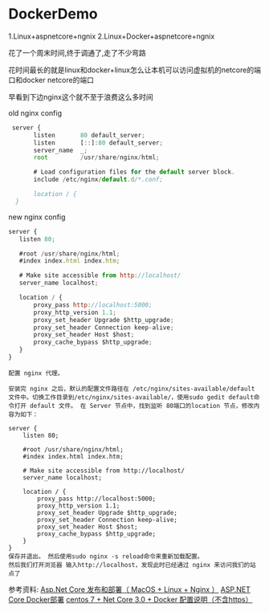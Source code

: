 # DockerDemo
1.Linux+aspnetcore+ngnix
2.Linux+Docker+aspnetcore+ngnix

花了一个周末时间,终于调通了,走了不少弯路

花时间最长的就是linux和docker+linux怎么让本机可以访问虚拟机的netcore的端口和docker  netcore的端口

早看到下边nginx这个就不至于浪费这么多时间


old nginx config

 ```js
  server {
        listen       80 default_server;
        listen       [::]:80 default_server;
        server_name  _;
        root         /usr/share/nginx/html;

        # Load configuration files for the default server block.
        include /etc/nginx/default.d/*.conf;

        location / {
   }
 ```

 new nginx config 
 
 ```js
server {
	listen 80;

	#root /usr/share/nginx/html;
	#index index.html index.htm;

	# Make site accessible from http://localhost/
	server_name localhost;

	location / {
		proxy_pass http://localhost:5000;
		proxy_http_version 1.1;
		proxy_set_header Upgrade $http_upgrade;
		proxy_set_header Connection keep-alive;
		proxy_set_header Host $host;
		proxy_cache_bypass $http_upgrade;
	}
}
```

~~~
配置 nginx 代理。

安装完 nginx 之后，默认的配置文件路径在 /etc/nginx/sites-available/default 文件中。切换工作目录到/etc/nginx/sites-available/，使用sudo gedit default命令打开 default 文件。 在 Server 节点中，找到监听 80端口的location 节点，修改内容为如下：

server {
	listen 80;

	#root /usr/share/nginx/html;
	#index index.html index.htm;

	# Make site accessible from http://localhost/
	server_name localhost;

	location / {
		proxy_pass http://localhost:5000;
		proxy_http_version 1.1;
		proxy_set_header Upgrade $http_upgrade;
		proxy_set_header Connection keep-alive;
		proxy_set_header Host $host;
		proxy_cache_bypass $http_upgrade;
	}
}
保存并退出。 然后使用sudo nginx -s reload命令来重新加载配置。
然后我们打开浏览器 输入http://localhost，发现此时已经通过 nginx 来访问我们的站点了

~~~

参考资料:
[Asp.Net Core 发布和部署（ MacOS + Linux + Nginx ）](https://www.cnblogs.com/savorboard/p/dotnet-core-publish-nginx.html)
[ASP.NET Core Docker部署](https://www.cnblogs.com/savorboard/p/dotnetcore-docker.html)
[centos 7 + Net Core 3.0 + Docker 配置说明（不含https）](https://www.cnblogs.com/nickchou/p/11810938.html)